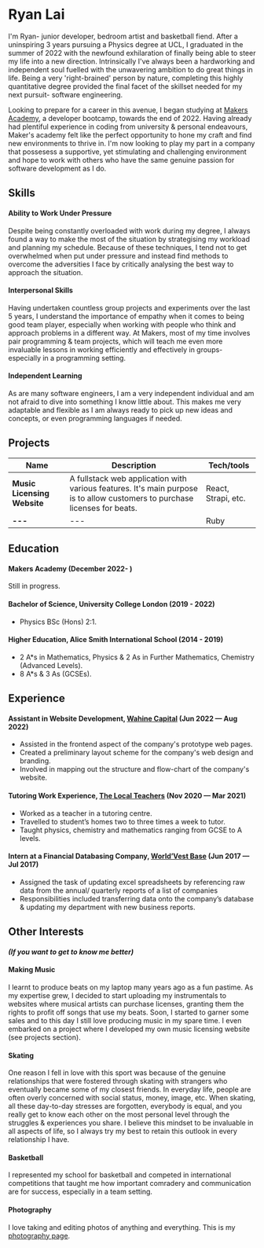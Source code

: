 # Ryan Lai

I'm Ryan- junior developer, bedroom artist and basketball fiend. After a uninspiring 3 years pursuing a Physics degree at UCL, I graduated in the summer of 2022 with the newfound exhilaration of finally being able to steer my life into a new direction. Intrinsically I've always been a hardworking and independent soul fuelled with the unwavering ambition to do great things in life. Being a very 'right-brained' person by nature, completing this highly quantitative degree provided the final facet of the skillset needed for my next pursuit- software engineering. 

Looking to prepare for a career in this avenue, I began studying at <a href="http://www.makersacademy.com/">Makers Academy</a>, a developer bootcamp, towards the end of 2022. Having already had plentiful experience in coding from university & personal endeavours, Maker's academy felt like the perfect opportunity to hone my craft and find new environments to thrive in. I'm now looking to play my part in a company that possesess a supportive, yet stimulating and challenging environment and hope to work with others who have the same genuine passion for software development as I do.

## Skills

#### Ability to Work Under Pressure
Despite being constantly overloaded with work during my degree, I always found a way to make the most of the situation by strategising my workload and planning my schedule. Because of these techniques, I tend not to get overwhelmed when put under pressure and instead find methods to overcome the adversities I face by critically analysing the best way to approach the situation.

#### Interpersonal Skills
Having undertaken countless group projects and experiments over the last 5 years, I understand the importance of empathy when it comes to being good team player, especially when working with people who think and approach problems in a different way. At Makers, most of my time involves pair programming & team projects, which will teach me even more invaluable lessons in working efficiently and effectively in groups- especially in a programming setting.

#### Independent Learning
As are many software engineers, I am a very independent individual and am not afraid to dive into something I know little about. This makes me very adaptable and flexible as I am always ready to pick up new ideas and concepts, or even programming languages if needed.

## Projects

| Name                         | Description       | Tech/tools        |
| ---------------------------- | ----------------- | ----------------- |
| **Music Licensing Website**  | A fullstack web application with various features. It's main purpose is to allow customers to purchase licenses for beats.| React, Strapi, etc. |
| **---** | --- | Ruby              |

## Education

#### Makers Academy (December 2022- )
Still in progress.

#### Bachelor of Science, University College London (2019 - 2022)
- Physics BSc (Hons) 2:1.

#### Higher Education, Alice Smith International School (2014 - 2019)
- 2 A*s in Mathematics, Physics & 2 As in Further Mathematics, Chemistry (Advanced Levels).
- 8 A*s & 3 As (GCSEs).

## Experience

#### Assistant in Website Development, <a href="https://wahine.wcapital.asia/">Wahine Capital</a> (Jun 2022 — Aug 2022)
- Assisted in the frontend aspect of the company's prototype web pages.
- Created a preliminary layout scheme for the company's web design and branding.
- Involved in mapping out the structure and flow-chart of the company's website.

#### Tutoring Work Experience, <a href="https://www.thelocalteachers.co.uk/">The Local Teachers</a> (Nov 2020 — Mar 2021)
- Worked as a teacher in a tutoring centre.
- Travelled to student’s homes two to three times a week to tutor.
- Taught physics, chemistry and mathematics ranging from GCSE to A levels.

#### Intern at a Financial Databasing Company, <a href="https://wvb.com/">World’Vest Base</a> (Jun 2017 — Jul 2017)
- Assigned the task of updating excel spreadsheets by referencing raw data from the annual/ quarterly reports of a list of companies
- Responsibilities included transferring data onto the company’s database & updating my department with new business reports.

## Other Interests
#### *(If you want to get to know me better)*

#### Making Music
I learnt to produce beats on my laptop many years ago as a fun pastime. As my expertise grew, I decided to start uploading my instrumentals to websites where musical artists can purchase licenses, granting them the rights to profit off songs that use my beats. Soon, I started to garner some sales and to this day I still love producing music in my spare time. I even embarked on a project where I developed my own music licensing website (see projects section).

#### Skating
One reason I fell in love with this sport was because of the genuine relationships that were fostered through skating with strangers who eventually became some of my closest friends. In everyday life, people are often overly concerned with social status, money, image, etc. When skating, all these day-to-day stresses are forgotten, everybody is equal, and you really get to know each other on the most personal level through the struggles & experiences you share. I believe this mindset to be invaluable in all aspects of life, so I always try my best to retain this outlook in every relationship I have.

#### Basketball
I represented my school for basketball and competed in international competitions that taught me how important comradery and communication are for success, especially in a team setting.

#### Photography
I love taking and editing photos of anything and everything. This is my <a href="https://www.instagram.com/ryan.likes.views/">photography page</a>.
